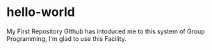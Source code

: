 # hello-world
My First Repository
GIthub has intoduced me to this system of Group Programming, I'm glad to use this Facility.
